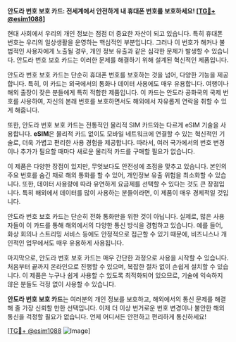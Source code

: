 **안도라 번호 보호 카드: 전세계에서 안전하게 내 휴대폰 번호를 보호하세요! [[TG💪+ @esim1088](https://t.me/s/esim1088)]**

현대 사회에서 우리의 개인 정보는 점점 더 중요한 자산이 되고 있습니다. 특히 휴대폰 번호는 우리의 일상생활을 운영하는 핵심적인 부분입니다. 그러나 이 번호가 해커나 불법적인 사용자에게 노출될 경우, 개인 정보 유출과 같은 심각한 문제가 발생할 수 있습니다. 안도라 번호 보호 카드는 이러한 문제를 해결하기 위해 설계된 혁신적인 제품입니다.

안도라 번호 보호 카드는 단순히 휴대폰 번호를 보호하는 것을 넘어, 다양한 기능을 제공합니다. 특히, 이 카드는 외국에서의 통화나 데이터 사용에도 매우 유용합니다. 여행이나 해외 출장이 잦은 분들에게 특히 적합한 제품입니다. 이 카드는 안도라 공화국의 국제 번호를 사용하여, 자신의 본래 번호를 보호하면서도 해외에서 자유롭게 연락을 취할 수 있게 해줍니다.

또한, 안도라 번호 보호 카드는 전통적인 물리적 SIM 카드와는 다르게 eSIM 기술을 사용합니다. **eSIM**은 물리적 카드 없이도 모바일 네트워크에 연결할 수 있는 혁신적인 기술로, 더욱 가볍고 편리한 사용 경험을 제공합니다. 따라서, 여러 국가에서의 번호 변경이나 추가가 필요할 때마다 새로운 물리적 카드를 구매할 필요가 없습니다.

이 제품은 다양한 장점이 있지만, 무엇보다도 안전성에 초점을 맞추고 있습니다. 본인의 주요 번호를 숨긴 채로 해외 통화를 할 수 있어, 개인정보 유출 위험을 최소화할 수 있습니다. 또한, 데이터 사용량에 따라 유연하게 요금제를 선택할 수 있다는 것도 큰 장점입니다. 특히 해외에서 데이터를 많이 사용하는 분들이라면, 이 제품이 매우 경제적일 것입니다.

안도라 번호 보호 카드는 단순히 전화 통화만을 위한 것이 아닙니다. 실제로, 많은 사용자들이 이 카드를 통해 해외에서의 다양한 통신 방식을 경험하고 있습니다. 예를 들어, 화상 회의나 스트리밍 서비스 등에도 안정적으로 접근할 수 있기 때문에, 비즈니스나 개인적인 업무에서도 매우 유용하게 사용됩니다.

마지막으로, 안도라 번호 보호 카드는 매우 간단한 과정으로 사용을 시작할 수 있습니다. 처음부터 끝까지 온라인으로 진행할 수 있으며, 복잡한 절차 없이 손쉽게 설치할 수 있습니다. 이 제품은 누구나 쉽게 사용할 수 있도록 최적화되어 있으므로, 기술에 익숙하지 않은 분들도 걱정 없이 사용할 수 있습니다.

**안도라 번호 보호 카드**는 여러분의 개인 정보를 보호하고, 해외에서의 통신 문제를 해결해 줄 가장 신뢰할 만한 선택입니다. 이제 더 이상 번거로운 번호 변경이나 불안한 해외 통신을 걱정할 필요가 없습니다. 언제 어디서든 안전하고 편리하게 통신하세요!

[[TG💪+ @esim1088](https://t.me/s/esim1088) ![Image](https://i.postimg.cc/Y0z9fWf4/image.png)]